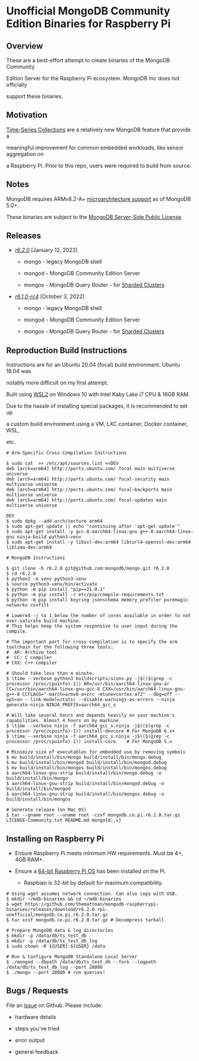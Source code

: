 # Unofficial MongoDB Community Edition Binaries for Raspberry Pi

## Overview

These are a best-effort attempt to create binaries of the MongoDB Community

Edition Server for the Raspberry Pi ecosystem. MongoDB Inc does not officially

support these binaries.

## Motivation

[Time-Series Collections](https://www.mongodb.com/docs/v6.0/core/timeseries-collections/) are a relatively new MongoDB feature that provide a

meaningful improvement for common embedded workloads, like sensor aggregation on

a Raspberry Pi. Prior to this repo, users were required to build from source.

## Notes

MongoDB requires ARMv8.2-A+ [microarchitecture support](https://www.mongodb.com/docs/manual/administration/production-notes/#std-label-prod-notes-platform-considerations) as of MongoDB 5.0+.

These binaries are subject to the [MongoDB Server-Side Public License](https://github.com/mongodb/mongo/blob/r6.2.0/LICENSE-Community.txt).

## Releases

- [_r6.2.0_](https://github.com/themattman/mongodb-raspberrypi-binaries/releases/tag/r6.2.0-rpi-unofficial) [January 12, 2023]

  - mongo  - legacy MongoDB shell

  - mongod - MongoDB Community Edition Server

  - mongos - MongoDB Query Router - for [Sharded Clusters](https://www.mongodb.com/docs/manual/sharding/)

- [_r6.1.0-rc4_](https://github.com/themattman/mongodb-raspberrypi-binaries/releases/tag/r6.1.0-rc4-rpi-unofficial) [October 3, 2022]

  - mongo  - legacy MongoDB shell

  - mongod - MongoDB Community Edition Server

  - mongos - MongoDB Query Router - for [Sharded Clusters](https://www.mongodb.com/docs/manual/sharding/)

## Reproduction Build Instructions

Instructions are for an Ubuntu 20.04 (focal) build environment. Ubuntu 18.04 was

notably more difficult on my first attempt.

Built using [WSL2](https://learn.microsoft.com/en-us/windows/wsl/about) on Windows 10 with Intel Kaby Lake i7 CPU & 16GB RAM.

Due to the hassle of installing special packages, it is recommended to set up

a custom build environment using a VM, LXC container, Docker container, WSL,

etc.

```
# Arm-Specific Cross-Compilation Instructions

$ sudo cat  >> /etc/apt/sources.list <<DEV
deb [arch=arm64] http://ports.ubuntu.com/ focal main multiverse universe
deb [arch=arm64] http://ports.ubuntu.com/ focal-security main multiverse universe
deb [arch=arm64] http://ports.ubuntu.com/ focal-backports main multiverse universe
deb [arch=arm64] http://ports.ubuntu.com/ focal-updates main multiverse universe

DEV
$ sudo dpkg --add-architecture arm64
$ sudo apt-get update || echo "continuing after 'apt-get update'"
$ sudo apt-get install -y gcc-8-aarch64-linux-gnu g++-8-aarch64-linux-gnu ninja-build python3-venv
$ sudo apt-get install -y libssl-dev:arm64 libcurl4-openssl-dev:arm64 liblzma-dev:arm64

# MongoDB Instructions

$ git clone -b r6.2.0 git@github.com:mongodb/mongo.git r6.2.0
$ cd r6.2.0
$ python3 -m venv python3-venv
$ source python3-venv/bin/activate
$ python -m pip install "pip==21.0.1"
$ python -m pip install -r etc/pip/compile-requirements.txt
$ python -m pip install keyring jsonschema memory_profiler puremagic networkx cxxfilt

# Lowered -j to 1 below the number of cores available in order to not over-saturate build machine.
# This helps keep the system responsive to user input during the compile.

# The important part for cross-compilation is to specify the arm toolchain for the following three tools:
#  AR: Archive tool
#  CC: C compiler
# CXX: C++ compiler

# Should take less than a minute.
$ \time --verbose python3 buildscripts/scons.py -j$(($(grep -c processor /proc/cpuinfo)-1)) AR=/usr/bin/aarch64-linux-gnu-ar CC=/usr/bin/aarch64-linux-gnu-gcc-8 CXX=/usr/bin/aarch64-linux-gnu-g++-8 CCFLAGS="-march=armv8-a+crc -mtune=cortex-a72" --dbg=off --opt=on --link-model=static --disable-warnings-as-errors --ninja generate-ninja NINJA_PREFIX=aarch64_gcc_s

# Will take several hours and depends heavily on your machine's capabilities. Almost 4 hours on my machine.
$ \time --verbose ninja -f aarch64_gcc_s.ninja -j$(($(grep -c processor /proc/cpuinfo)-1)) install-devcore # For MongoDB 6.x+
$ \time --verbose ninja -f aarch64_gcc_s.ninja -j$(($(grep -c processor /proc/cpuinfo)-1)) install-core    # For MongoDB 5.x

# Minimize size of executables for embedded use by removing symbols
$ mv build/install/bin/mongo build/install/bin/mongo.debug
$ mv build/install/bin/mongod build/install/bin/mongod.debug
$ mv build/install/bin/mongos build/install/bin/mongos.debug
$ aarch64-linux-gnu-strip build/install/bin/mongo.debug -o build/install/bin/mongo
$ aarch64-linux-gnu-strip build/install/bin/mongod.debug -o build/install/bin/mongod
$ aarch64-linux-gnu-strip build/install/bin/mongos.debug -o build/install/bin/mongos

# Generate release (on Mac OS)
$ tar --gname root --uname root -czvf mongodb.ce.pi.r6.2.0.tar.gz LICENSE-Community.txt README.md mongo{d,,s}
```

## Installing on Raspberry Pi

- Ensure Raspberry Pi meets minimum HW requirements. Must be 4+, 4GB RAM+.

- Ensure a [64-bit Raspberry Pi OS](https://www.raspberrypi.com/software/operating-systems/) has been installed on the Pi.

  - Raspbian is 32-bit by default for maximum compatibility.

```
# Using wget assumes network connection. Can also copy with USB.
$ mkdir ~/mdb-binaries && cd ~/mdb-binaries
$ wget https://github.com/themattman/mongodb-raspberrypi-binaries/releases/download/r6.2.0-rpi-unofficial/mongodb.ce.pi.r6.2.0.tar.gz
$ tar xzvf mongodb.ce.pi.r6.2.0.tar.gz # Decompress tarball

# Prepare MongoDB data & log directories
$ mkdir -p /data/db/ts_test_db
$ mkdir -p /data/db/ts_test_db_log
$ sudo chown -R ${USER}:${USER} /data

# Run & Configure MongoDB Standalone Local Server
$ ./mongod --dbpath /data/db/ts_test_db --fork --logpath /data/db/ts_test_db_log --port 28080
$ ./mongo --port 28080 # run queries!
```

## Bugs / Requests

File an [issue](https://github.com/themattman/mongodb-raspberrypi-binaries/issues) on Github. Please include:

- hardware details

- steps you've tried

- error output

- general feedback
